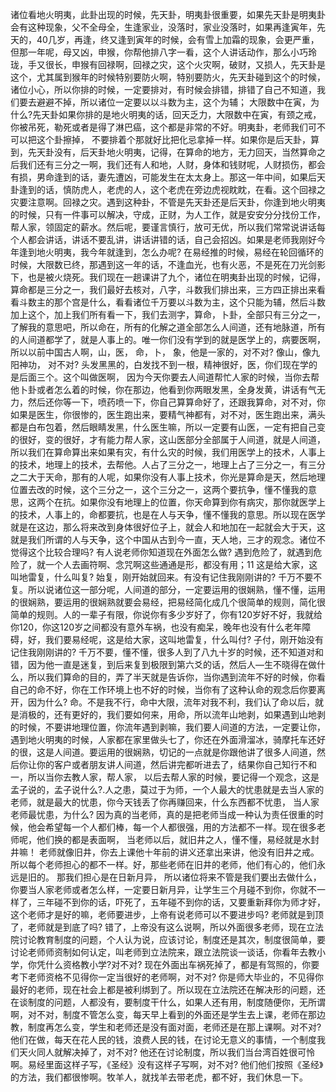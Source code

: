 诸位看地火明夷，此卦出现的时候，先天卦，明夷卦很重要，如果先天卦是明夷卦会有这种现象，父不全母全，生逢家业，没落时，家业没落时，如果再逢寅年，先天的，40几岁，再逢，终又逢到寅年的时候，会有雪上加霜的现象，会更严重，但那一年呢，母又凶，申猴，你帮他排八字一看，这个人讲话动作，那么小巧玲珑，手又很长，申猴有回禄啊，回禄之灾，这个火灾啊，破财，又损人，先天卦是这个，尤其属到猴年的时候特别要防火啊，特别要防火，先天卦碰到这个的时候，诸位小心，所以你排的时候，一定要排对，有时候会排错，排错了自己不知道，我们要去避避不掉，所以诸位一定要以以斗数为主，这个为辅； 大限数中在寅，为什么?先天卦如果你排的是地火明夷的话，回天乏力，大限数中在寅，有颈之戒，你被吊死，勒死或者是得了淋巴癌，这个都是非常的不好。明夷卦，老师我们可不可以把这个卦擦掉， 不要排着个那就好比把化忌拿掉一样。如果你是后天卦，算到，先天卦没有，后天卦地火明夷，记得，在算命的地方，无力回天，当然算命之后我们还有三分之一啊，我们还有人和地，人财，身体和钱财呢，人财损伤，都会有损，男命逢到的话，妻先遭凶，可能发生在太太身上。那这一年中间，如果后天卦逢到的话，慎防虎人，老虎的人，这个老虎在旁边虎视眈眈，在看。这个回禄之灾要注意啊。回禄之灾。遇到这种卦，不管是先天卦还是后天卦，你逢到地火明夷的时候，只有一件事可以解决，守成，正财，为人工作，就是安安分分找份工作，帮人家，领固定的薪水。然后呢，要谨言慎行，放可无优，所以我们常常说讲话每个人都会讲话，讲话不要乱讲，讲话讲错的话，自己会招凶。如果是老师我刚好今年逢到地火明夷，我今年就逢到，怎么办呢? 在易经推的时候，易经在轮回循环的时候，大限数已终，那遇到这一年的话，不逢血光，也有火恶，不是死在刀光剑影下，也是被火烧死。我们现在一趟课讲了九个，诸位在明夷卦出现的时候，记得，算命都是三分之一，我们最好去核对，八字，斗数我们排出来，三方四正排出来看看斗数主的那个宫是什么，看看诸位千万要以斗数为主，这个只能为辅，然后斗数加上这个，加上我们所有看一下，我们去测字，算命，卜卦，全部只有三分之一，了解我的意思吧，所以命在，所有的化解之道全部怎么人间道，还有地脉道，所有的人间道都学了，就是人事上的。唯一你们没有学到的就是医学上的，病要医啊，所以以前中国古人啊，山，医， 命，卜， 象，他是一家的，对不对? 像山，像九阳神功， 对不对? 头发黑黑的，白发找不到一根，精神很好，医，你们现在学的是后面三个。这个叫做医啊， 因为今天你要去人间道帮忙人家的时候，当你去帮他卜卦或者怎么着的时候，你在那边，他看到你两眼发黑，全身发黄，讲话有气无力，然后还你等一下，喷药喷一下，你自己算算命好了，还跟我算命，对不对，你如果是医生，你很惨的，医生跑出来，要精气神都有，对不对，医生跑出来，满头都是白布包着，然后眼睛发黑，什么医生嘛，所以一定要有山医，一定有把自己变的很好，变的很好，才有能力帮人家，这山医部分全部属于人间道，就是人间道，所以我们在算命算出来如果有灾，有什么灾的时候，我们用医学上的技术，人事上的技术，地理上的技术，去帮他。人占了三分之一，地理上占了三分之一，有三分之二大于天命，那有的人呢，如果你没有人事上技术，你光是算命是天，然后地理位置去改的时候，这个三分之一，这个三分之一，这两个要抗争，懂不懂我的意思，这两个在抗。如果你没有地理上的位置，你天命算到你有病灾，那你就医学上的技术，人事上的，命都要抗，也是在人与天争，懂不懂我的意思。所以现在医学就是在这边，那么将来改到身体很好位子上，就会人和地加在一起就会大于天，这就是我们所谓的人与天争，这个中国从古到今一直，天人地，三才的观念。诸位不觉得这个比较合理吗? 有人说老师你知道现在外面怎么做? 遇到危险了，就遇到危险了，就一个人去画符啊、念咒啊这些通通是形，都没有用；11 这是给大家，这叫地雷复，什么叫复? 始复，刚开始就回来。有没有记住我刚刚讲的? 千万不要不复。所以说诸位这一部分呢，人间道的部分，一定要运用的很娴熟，懂不懂，运用的很娴熟，要运用的很娴熟就要会易经，把易经简化成几个很简单的规则，简化很简单的规则。人的一辈子有限，你说你有多少岁好了，你有120岁好不好，我就给你120，你这120岁之间都没有意外车祸，也没有痴呆，晚年也没有什么老年障碍，好，我们要易经呢，这是给大家，这叫地雷复，什么叫付? 子付，刚开始没有记住我刚刚讲的? 千万不要，懂不懂，很多人到了八九十岁的时候，还不知道对和错，因为他一直是迷复，到后来复到极限到第六爻的话，然后人—生不晓得在做什么，所以我们算命的目的，弄了半天就是告诉你，当你遇到流年不好的时候，你看自己的命不好，你在工作环境上也不好的时候，当你有了这种认命的观念后你要离开，因为什么? 命。不是我不行，命中大限，流年对我不利，我们认了命以后，就是消极的，还有更好的，我们要如何来，用命，所以流年山地剥，如果遇到山地剥的时候，不要讲地理位置，你流年遇到剥嘛，我们要人间道的方法，一定要让你，遇到地火明夷的时候，人家都在家里做头七了，你还在外面滑溜冰，骑摩托车还好的很，这是人间道。要运用的很娴熟，切记的一点就是你跟他讲了很多人间道，然后你让你的客户或者朋友讲人间道，然后讲完都听进去了，结果你自己知行不和一，所以当你去教人家，帮人家， 以后去帮人家的时候，要记得一个观念，这是孟子说的，孟子说什么?.人之患，莫过于为师，一个人最大的忧患就是去当人家的老师，就是最大的忧患，你今天钱丢了你再赚回来，什么东西都不忧患， 当人家老师最忧患，为什么? 因为真的当老师，真的是把老师当成一种认为责任很重的时候，他会希望每一个人都们棒，每一个人都很强，用的方法都不一样。现在很多老师呢，他们换的都是表面啊， 当老师以后，就旧井之人，懂不懂，易经就是水封井嘛！ 老师就像旧井，你去上课他十年前的讲义还拿出来讲，他没有旧井之戒。所以每个老师担心的都不一样。好，那些老师在旧井的老师，他们有心的，他们永远是旧的。 那我们担心是在日新月异， 所以诸位将来不管是我们要出去做什么，你要当人家老师或者怎么样，一定要日新月异，让学生三个月碰不到你，你就不一样了，三年碰不到你的话，吓死了，五年碰不到你的话，又要重新拜你为师才好，这个老师才是好的嘛，老师要进步，上帝有说老师可以不要进步吗? 老师就是到顶了，老师就是到底了吗? 错了，上帝没有这么说啊，所以外面很多老师，现在立法院讨论教育制度的问题，个人认为说，应该讨论，制度还是其次，制度很简单，要讨论老师师资制如何认定，叫老师到立法院来，跟立法院谈一谈话，你看年去教小学，你凭什么资格教小学?对不对? 现在外面出车祸死掉了，都是有驾照的，你要考下老师资格不见得你一定当很好的老师啊，对不对? 你是师大毕业的，不见得你最好的老师，现在社会上都是被利绑到了。所以现在立法院还在解决形的问题，还在谈制度的问题，人都没有，要制度干什么，如果人还有用，制度随便你，无所谓啊，对不对，制度不管怎么变，每天早上看到的外面还是学生去上课，老师在那边教，制度再怎么变，学生和老师还是没有面对面，老师还是在那上课啊。对不对?他们在做，每天在花人民的钱，浪费人民的钱，在讨论无意义的事情，一个制度我们天火同人就解决掉了，对不对? 他还在讨论制度，所以我们当台湾百姓很可怜啊。易经里面这样子写，《圣经》没有这样子写啊，对不对? 他们他们按照《圣经》的方法，我们都很惨啊。牧羊人，就找羊去带老虎，都不好，我们休息一下。